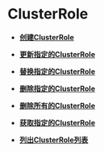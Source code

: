 # ClusterRole<a name="ZH-CN_TOPIC_0140901530"></a>

-   **[创建ClusterRole](创建ClusterRole.md)**  

-   **[更新指定的ClusterRole](更新指定的ClusterRole.md)**  

-   **[替换指定的ClusterRole](替换指定的ClusterRole.md)**  

-   **[删除指定的ClusterRole](删除指定的ClusterRole.md)**  

-   **[删除所有的ClusterRole](删除所有的ClusterRole.md)**  

-   **[获取指定的ClusterRole](获取指定的ClusterRole.md)**  

-   **[列出ClusterRole列表](列出ClusterRole列表.md)**  


